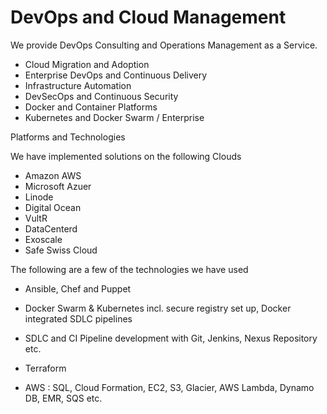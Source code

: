 # DevOps and Cloud Management

We provide DevOps Consulting and Operations Management as a Service.

* Cloud Migration and Adoption
* Enterprise DevOps and Continuous Delivery
* Infrastructure Automation
* DevSecOps and Continuous Security
* Docker and Container Platforms
* Kubernetes and Docker Swarm / Enterprise

Platforms and Technologies

We have implemented solutions on the following Clouds

* Amazon AWS
* Microsoft Azuer
* Linode
* Digital Ocean
* VultR
* DataCenterd
* Exoscale
* Safe Swiss Cloud

The following are a few of the technologies we have used

* Ansible, Chef and Puppet

* Docker Swarm & Kubernetes incl. secure registry set up, Docker integrated SDLC pipelines
* SDLC and CI Pipeline development with Git, Jenkins, Nexus Repository etc.
* Terraform
* AWS : SQL, Cloud Formation, EC2, S3, Glacier, AWS Lambda, Dynamo DB, EMR, SQS etc.



